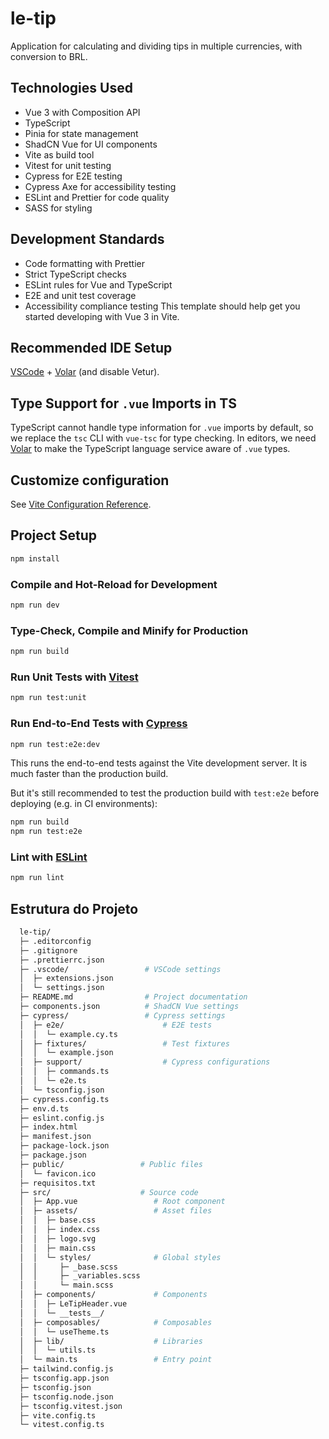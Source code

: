 # le-tip

Application for calculating and dividing tips in multiple currencies, with conversion to BRL.

## Technologies Used

- Vue 3 with Composition API
- TypeScript
- Pinia for state management
- ShadCN Vue for UI components
- Vite as build tool
- Vitest for unit testing
- Cypress for E2E testing
- Cypress Axe for accessibility testing
- ESLint and Prettier for code quality
- SASS for styling

## Development Standards

- Code formatting with Prettier
- Strict TypeScript checks
- ESLint rules for Vue and TypeScript
- E2E and unit test coverage
- Accessibility compliance testing
  This template should help get you started developing with Vue 3 in Vite.

## Recommended IDE Setup

[VSCode](https://code.visualstudio.com/) + [Volar](https://marketplace.visualstudio.com/items?itemName=Vue.volar) (and disable Vetur).

## Type Support for `.vue` Imports in TS

TypeScript cannot handle type information for `.vue` imports by default, so we replace the `tsc` CLI with `vue-tsc` for type checking. In editors, we need [Volar](https://marketplace.visualstudio.com/items?itemName=Vue.volar) to make the TypeScript language service aware of `.vue` types.

## Customize configuration

See [Vite Configuration Reference](https://vite.dev/config/).

## Project Setup

```sh
npm install
```

### Compile and Hot-Reload for Development

```sh
npm run dev
```

### Type-Check, Compile and Minify for Production

```sh
npm run build
```

### Run Unit Tests with [Vitest](https://vitest.dev/)

```sh
npm run test:unit
```

### Run End-to-End Tests with [Cypress](https://www.cypress.io/)

```sh
npm run test:e2e:dev
```

This runs the end-to-end tests against the Vite development server.
It is much faster than the production build.

But it's still recommended to test the production build with `test:e2e` before deploying (e.g. in CI environments):

```sh
npm run build
npm run test:e2e
```

### Lint with [ESLint](https://eslint.org/)

```sh
npm run lint
```

## Estrutura do Projeto

```sh
  le-tip/
  ├─ .editorconfig
  ├─ .gitignore
  ├─ .prettierrc.json
  ├─ .vscode/                 # VSCode settings
  │  ├─ extensions.json
  │  └─ settings.json
  ├─ README.md                # Project documentation
  ├─ components.json          # ShadCN Vue settings
  ├─ cypress/                 # Cypress settings
  │  ├─ e2e/                      # E2E tests
  │  │  └─ example.cy.ts
  │  ├─ fixtures/                 # Test fixtures
  │  │  └─ example.json
  │  ├─ support/                  # Cypress configurations
  │  │  ├─ commands.ts
  │  │  └─ e2e.ts
  │  └─ tsconfig.json
  ├─ cypress.config.ts
  ├─ env.d.ts
  ├─ eslint.config.js
  ├─ index.html
  ├─ manifest.json
  ├─ package-lock.json
  ├─ package.json
  ├─ public/                 # Public files
  │  └─ favicon.ico
  ├─ requisitos.txt
  ├─ src/                    # Source code
  │  ├─ App.vue                 # Root component
  │  ├─ assets/                 # Asset files
  │  │  ├─ base.css
  │  │  ├─ index.css
  │  │  ├─ logo.svg
  │  │  ├─ main.css
  │  │  └─ styles/              # Global styles
  │  │     ├─ _base.scss
  │  │     ├─ _variables.scss
  │  │     └─ main.scss
  │  ├─ components/             # Components
  │  │  ├─ LeTipHeader.vue
  │  │  └─ __tests__/
  │  ├─ composables/            # Composables
  │  │  └─ useTheme.ts
  │  ├─ lib/                    # Libraries
  │  │  └─ utils.ts
  │  └─ main.ts                 # Entry point
  ├─ tailwind.config.js
  ├─ tsconfig.app.json
  ├─ tsconfig.json
  ├─ tsconfig.node.json
  ├─ tsconfig.vitest.json
  ├─ vite.config.ts
  └─ vitest.config.ts


```
